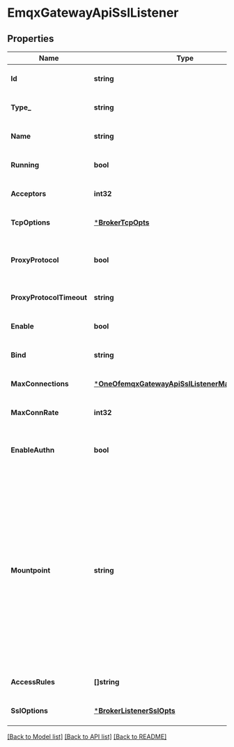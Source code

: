 # EmqxGatewayApiSslListener

## Properties
Name | Type | Description | Notes
------------ | ------------- | ------------- | -------------
**Id** | **string** | Listener ID | [optional] [default to null]
**Type_** | **string** | Listener Type | [optional] [default to null]
**Name** | **string** | Listener Name | [optional] [default to null]
**Running** | **bool** | Listener Running status | [optional] [default to null]
**Acceptors** | **int32** | Size of the acceptor pool. | [optional] [default to 16]
**TcpOptions** | [***BrokerTcpOpts**](broker.tcp_opts.md) |  | [optional] [default to null]
**ProxyProtocol** | **bool** | Enable the Proxy Protocol V1/2 if the EMQX cluster is deployed behind HAProxy or Nginx.&lt;br/&gt;See: https://www.haproxy.com/blog/haproxy/proxy-protocol/ | [optional] [default to false]
**ProxyProtocolTimeout** | **string** | Timeout for proxy protocol.&lt;br/&gt;EMQX will close the TCP connection if proxy protocol packet is not received within the timeout. | [optional] [default to 15s]
**Enable** | **bool** | Enable the listener. | [optional] [default to true]
**Bind** | **string** | The IP address and port that the listener will bind. | [optional] [default to null]
**MaxConnections** | [***OneOfemqxGatewayApiSslListenerMaxConnections**](OneOfemqxGatewayApiSslListenerMaxConnections.md) | Maximum number of concurrent connections. | [optional] [default to 1024]
**MaxConnRate** | **int32** | Maximum connections per second. | [optional] [default to 1000]
**EnableAuthn** | **bool** | Set &lt;code&gt;true&lt;/code&gt; (default) to enable client authentication on this listener. &lt;br/&gt;When set to &lt;code&gt;false&lt;/code&gt; clients will be allowed to connect without authentication. | [optional] [default to true]
**Mountpoint** | **string** | When publishing or subscribing, prefix all topics with a mountpoint string.&lt;br/&gt;The prefixed string will be removed from the topic name when the message is delivered to the subscriber.&lt;br/&gt;The mountpoint is a way that users can use to implement isolation of message routing between different listeners.&lt;br/&gt;For example if a client A subscribes to &#x60;t&#x60; with &#x60;listeners.tcp.\\&lt;name&gt;.mountpoint&#x60; set to &#x60;some_tenant&#x60;,&lt;br/&gt;then the client actually subscribes to the topic &#x60;some_tenant/t&#x60;.&lt;br/&gt;Similarly, if another client B (connected to the same listener as the client A) sends a message to topic &#x60;t&#x60;,&lt;br/&gt;the message is routed to all the clients subscribed &#x60;some_tenant/t&#x60;,&lt;br/&gt;so client A will receive the message, with topic name &#x60;t&#x60;. Set to &#x60;\&quot;\&quot;&#x60; to disable the feature.&lt;br/&gt;Variables in mountpoint string:&lt;br/&gt;&lt;br/&gt;  - &lt;code&gt;${clientid}&lt;/code&gt;: clientid&lt;br/&gt;&lt;br/&gt;  - &lt;code&gt;${username}&lt;/code&gt;: username | [optional] [default to null]
**AccessRules** | **[]string** | The access control rules for this listener.&lt;br/&gt;See: https://github.com/emqtt/esockd#allowdeny | [optional] [default to []]
**SslOptions** | [***BrokerListenerSslOpts**](broker.listener_ssl_opts.md) |  | [optional] [default to null]

[[Back to Model list]](../README.md#documentation-for-models) [[Back to API list]](../README.md#documentation-for-api-endpoints) [[Back to README]](../README.md)

